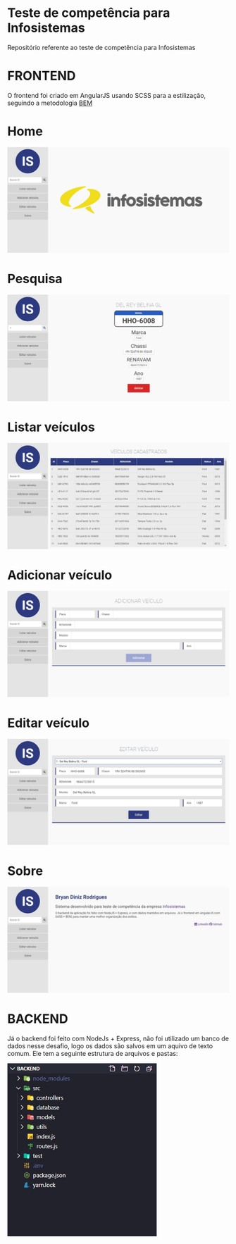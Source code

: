 # Teste de competência para Infosistemas

Repositório referente ao teste de competência para Infosistemas

# FRONTEND

O frontend foi criado em AngularJS usando SCSS para a estilização, seguindo a metodologia <a href="http://getbem.com/introduction/">BEM</a>

# Home

<img src="https://raw.githubusercontent.com/obraia/teste-infosistemas/master/screenshots/home.jpg"/>

# Pesquisa

<img src="https://raw.githubusercontent.com/obraia/teste-infosistemas/master/screenshots/pesquisa.jpg"/>

# Listar veículos

<img src="https://raw.githubusercontent.com/obraia/teste-infosistemas/master/screenshots/lista-veiculos.jpg"/>

# Adicionar veículo

<img src="https://raw.githubusercontent.com/obraia/teste-infosistemas/master/screenshots/adicionar-veiculos.jpg"/>

# Editar veículo

<img src="https://raw.githubusercontent.com/obraia/teste-infosistemas/master/screenshots/editar-veiculos.jpg"/>

# Sobre

<img src="https://raw.githubusercontent.com/obraia/teste-infosistemas/master/screenshots/sobre.jpg"/>

# BACKEND

Já o backend foi feito com NodeJs + Express, não foi utilizado um banco de dados nesse desafio, logo os dados são salvos em um aquivo de texto comum.
Ele tem a seguinte estrutura de arquivos e pastas:

<img src="https://raw.githubusercontent.com/obraia/teste-infosistemas/master/screenshots/backend.jpg"/>

